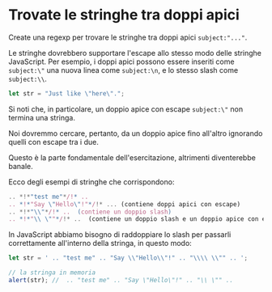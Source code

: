 # Trovate le stringhe tra doppi apici

Create una regexp per trovare le stringhe tra doppi apici `subject:"..."`.

Le stringhe dovrebbero supportare l'escape allo stesso modo delle stringhe JavaScript. Per esempio, i doppi apici possono essere inseriti come `subject:\"` una nuova linea come `subject:\n`, e lo stesso slash come `subject:\\`.

```js
let str = "Just like \"here\".";
```

Si noti che, in particolare, un doppio apice con escape `subject:\"` non termina una stringa.

Noi dovremmo cercare, pertanto, da un doppio apice fino all'altro ignorando quelli con escape tra i due.

Questo è la parte fondamentale dell'esercitazione, altrimenti diventerebbe banale.

Ecco degli esempi di stringhe che corrispondono:
```js
.. *!*"test me"*/!* ..  
.. *!*"Say \"Hello\"!"*/!* ... (contiene doppi apici con escape)
.. *!*"\\"*/!* ..  (contiene un doppio slash)
.. *!*"\\ \""*/!* ..  (contiene un doppio slash e un doppio apice con escape)
```

In JavaScript abbiamo bisogno di raddoppiare lo slash per passarli correttamente all'interno della stringa, in questo modo:

```js run
let str = ' .. "test me" .. "Say \\"Hello\\"!" .. "\\\\ \\"" .. ';

// la stringa in memoria
alert(str); //  .. "test me" .. "Say \"Hello\"!" .. "\\ \"" ..
```
